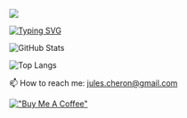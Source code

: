 ![](https://komarev.com/ghpvc/?username=jules-ch)

[![Typing SVG](https://readme-typing-svg.demolab.com?font=Fira+Code&size=35&pause=1000&color=B4BEFE&center=true&vCenter=true&repeat=false&random=true&width=700&height=70&lines=Hello!+It's+Jules)](https://git.io/typing-svg)



![GitHub Stats](https://github-readme-stats.vercel.app/api?username=jules-ch&theme=tokyonight&show=discussions_started,discussions_answered,prs_merged,prs&hide_border=true&count_private=true)

![Top Langs](https://github-readme-stats.vercel.app/api/top-langs/?username=jules-ch&layout=compact&theme=tokyonight&hide_border=true)

📫 How to reach me: jules.cheron@gmail.com

[!["Buy Me A Coffee"](https://www.buymeacoffee.com/assets/img/custom_images/orange_img.png)](https://www.buymeacoffee.com/julesch)


<!--
**jules-ch/jules-ch** is a ✨ _special_ ✨ repository because its `README.md` (this file) appears on your GitHub profile.

Here are some ideas to get you started:

- 🔭 I’m currently working on ...
- 🌱 I’m currently learning ...
- 👯 I’m looking to collaborate on ...
- 🤔 I’m looking for help with ...
- 💬 Ask me about ...
- 📫 How to reach me: ...
- 😄 Pronouns: ...
- ⚡ Fun fact: ...
-->

